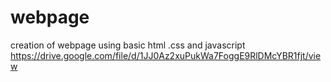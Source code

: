 # webpage
creation of webpage using basic html .css and javascript 
https://drive.google.com/file/d/1JJ0Az2xuPukWa7FoggE9RlDMcYBR1fjt/view
